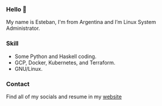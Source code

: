 ### Hello 👋
My name is Esteban, I'm from Argentina and I’m Linux System Administrator.

### Skill
- Some Python and Haskell coding.
- GCP, Docker, Kubernetes, and Terraform.
- GNU/Linux.

### Contact
Find all of my socials and resume in my [website](https://estebanmolina.com.ar)

<!--
**estebanmol/estebanmol** is a ✨ _special_ ✨ repository because its `README.md` (this file) appears on your GitHub profile.

Here are some ideas to get you started:

- 🔭 I’m currently working on ...
- 🌱 I’m currently learning ...
- 👯 I’m looking to collaborate on ...
- 🤔 I’m looking for help with ...
- 💬 Ask me about ...
- 📫 How to reach me: ...
- 😄 Pronouns: ...
- ⚡ Fun fact: ...
-->
